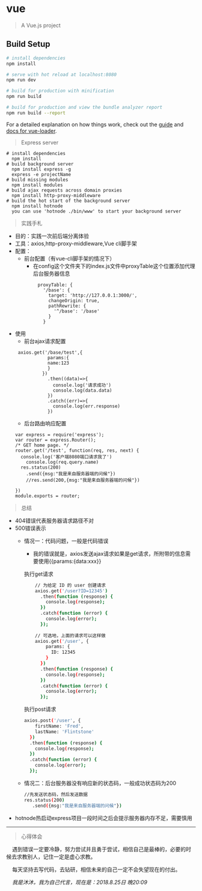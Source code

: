 # vue

> A Vue.js project

## Build Setup

``` bash
# install dependencies
npm install

# serve with hot reload at localhost:8080
npm run dev

# build for production with minification
npm run build

# build for production and view the bundle analyzer report
npm run build --report
```

For a detailed explanation on how things work, check out the [guide](http://vuejs-templates.github.io/webpack/) and [docs for vue-loader](http://vuejs.github.io/vue-loader).
> Express server
```bush
# install dependencies
  npm install
# build background server
  npm install express -g
  express -e projectName
# build missing modules
  npm install modules
# build ajax requests across domain proxies
  npm install http-proxy-middleware
# build the hot start of the background server
  npm install hotnode
  you can use 'hotnode ./bin/www' to start your background server
```
>实践手札
* 目的：实践一次前后端分离体验
* 工具：axios,http-proxy-middleware,Vue cli脚手架
* 配置：
  * 前台配置（有vue-cli脚手架的情况下）
    * 在config这个文件夹下的index.js文件中proxyTable这个位置添加代理后台服务器信息
    ```bush
         proxyTable: {
           '/base': {
             target: 'http://127.0.0.1:3000/',
             changeOrigin: true,
             pathRewrite: {
               '^/base': '/base'
             }
           }
    ```
* 使用
  * 前台ajax请求配置
  ```bush
   axios.get('/base/test',{
              params:{
              name:123
              }
            })
              .then((data)=>{
                console.log('请求成功')
                console.log(data.data)
              })
              .catch((err)=>{
                console.log(err.response)
              })
  ```
   * 后台路由响应配置
    ```bush
    var express = require('express');
    var router = express.Router();
    /* GET home page. */
    router.get('/test', function(req, res, next) {
      console.log('客户端8080端口请求我了')
        console.log(req.query.name)
      res.status(200)
        .send({msg:"我是来自服务器端的问候"})
        //res.send(200,{msg:"我是来自服务器端的问候"})
    
    })
    module.exports = router;

    ```
> 总结
   * 404错误代表服务器请求路径不对
   * 500错误表示
     * 情况一：代码问题，一般是代码错误
       * 我的错误就是，axios发送ajax请求如果是get请求，所附带的信息需要使用{{params:{data:xxx}}
       
       执行get请求
       ```bash
           // 为给定 ID 的 user 创建请求
           axios.get('/user?ID=12345')
             .then(function (response) {
               console.log(response);
             })
             .catch(function (error) {
               console.log(error);
             });
           
           // 可选地，上面的请求可以这样做
           axios.get('/user', {
               params: {
                 ID: 12345
               }
             })
             .then(function (response) {
               console.log(response);
             })
             .catch(function (error) {
               console.log(error);
             });
        ```
        执行post请求
        ```bash
        axios.post('/user', {
            firstName: 'Fred',
            lastName: 'Flintstone'
          })
          .then(function (response) {
            console.log(response);
          })
          .catch(function (error) {
            console.log(error);
          });
        ```
     * 情况二：后台服务器没有响应新的状态码，一般成功状态码为200
        ```bash
        //先发送状态码，然后发送数据
        res.status(200)
           .send({msg:"我是来自服务器端的问候"})
       ```
  * hotnode热启动express项目一段时间之后会提示服务器内存不足，需要慎用
---------------------------------------------------------
>心得体会

&nbsp;&nbsp;&nbsp;&nbsp;遇到错误一定要冷静，努力尝试并且勇于尝试，相信自己是最棒的，必要的时候去求教别人，记住一定是虚心求教。

&nbsp;&nbsp;&nbsp;&nbsp;每天坚持去写代码，去钻研，相信未来的自己一定不会失望现在的付出。

&nbsp;&nbsp;&nbsp;&nbsp;*我是沐沐，我为自己代言，现在是：2018.8.25日 晚20:09*

